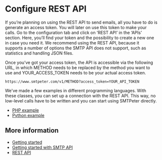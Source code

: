 # Configure REST API

If you’re planning on using the REST API to send emails, all you have to 
do is generate an access token. You will later on use this token to make 
your calls. Go to the configuration tab and click on ‘REST API’ in the 
‘APIs’ section. Here, you’ll find your token and the possibility 
to create a new one in case you need it. We recommend using the REST API, 
because it supports a number of options the SMTP API does not support, 
such as statistics and handling JSON files.

Once you’ve got your access token, the API is accessible via the 
following URL, in which METHOD needs to be replaced by the method you 
want to use and YOUR_ACCESS_TOKEN needs to be your actual access token.

`https://www.smtpeter.com/v1/METHOD?access_token=YOUR_API_TOKEN`

We've made a few examples in different programming languages. With these 
classes, you can set up a connection with the REST API. This way, no 
low-level calls have to be written and you can start using SMTPeter directly.

* [PHP example](php-example "PHP example")
* [Python example](python-example "Python example")

## More information

* [Getting started](./introduction)
* [Getting started with SMTP API](./introduction-smtp-api)
* [REST API](rest-api)
